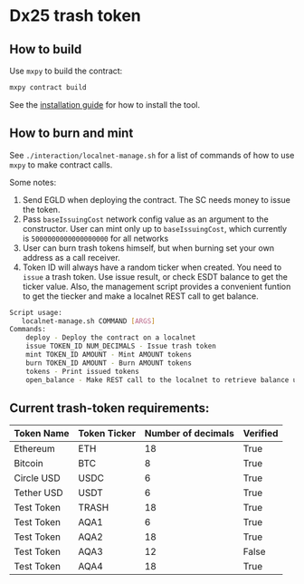 # Dx25 trash token

## How to build
Use `mxpy` to build the contract:
```bash
mxpy contract build
```

See the [installation guide](https://docs.multiversx.com/sdk-and-tools/sdk-py/installing-mxpy) for how to install the tool.

## How to burn and mint
See `./interaction/localnet-manage.sh` for a list of commands of how to use `mxpy` to make contract calls.

Some notes:
1. Send EGLD when deploying the contract. The SC needs money to issue the token.
2. Pass `baseIssuingCost`  network config value as an argument to the constructor. User can mint only up to `baseIssuingCost`, which currently is `5000000000000000000` for all networks
3. User can burn trash tokens himself, but when burning set your own address as a call receiver.
4. Token ID will always have a random ticker when created. You need to `issue` a trash token. Use issue result, or check ESDT balance to get the ticker value. Also, the management script provides a convenient funtion to get the tiecker and make a localnet REST call to get balance.

```bash
Script usage:
   localnet-manage.sh COMMAND [ARGS]
Commands:
    deploy - Deploy the contract on a localnet
    issue TOKEN_ID NUM_DECIMALS - Issue trash token
    mint TOKEN_ID AMOUNT - Mint AMOUNT tokens
    burn TOKEN_ID AMOUNT - Burn AMOUNT tokens
    tokens - Print issued tokens
    open_balance - Make REST call to the localnet to retrieve balance using a browser
```

## Current trash-token requirements:
| Token Name | Token Ticker | Number of decimals | Verified |
| ---------- | ------------ | ------------------ | -------- |
| Ethereum   | ETH          | 18                 | True     |
| Bitcoin    | BTC          | 8                  | True     |
| Circle USD | USDC         | 6                  | True     |
| Tether USD | USDT         | 6                  | True     |
| Test Token | TRASH        | 18                 | True     |
| Test Token | AQA1         | 6                  | True     |
| Test Token | AQA2         | 18                 | True     |
| Test Token | AQA3         | 12                 | False    |
| Test Token | AQA4         | 18                 | True     |